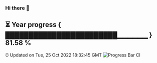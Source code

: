 ### Hi there 👋
⏳ Year progress { ████████████████████████▁▁▁▁▁▁ } 81.58 %
---
⏰ Updated on Tue, 25 Oct 2022 18:32:45 GMT
![Progress Bar CI](https://github.com/Moyi321/Moyi321/workflows/Progress%20Bar%20CI/badge.svg)
